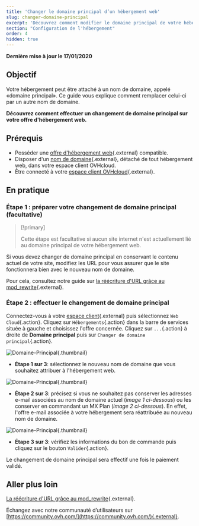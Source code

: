 ```yaml
---
title: 'Changer le domaine principal d’un hébergement web'
slug: changer-domaine-principal
excerpt: 'Découvrez comment modifier le domaine principal de votre hébergement web'
section: "Configuration de l'hébergement"
order: 4
hidden: true
---
```


**Dernière mise à jour le 17/01/2020**

## Objectif

Votre hébergement peut être attaché à un nom de domaine, appelé «domaine principal». Ce guide vous explique comment remplacer celui-ci par un autre nom de domaine.

**Découvrez comment effectuer un changement de domaine principal sur votre offre d'hébergement web.**

## Prérequis

- Posséder une [offre d'hébergement web](https://www.ovhcloud.com/fr/web-hosting/){.external} compatible.
- Disposer d'un [nom de domaine](https://www.ovhcloud.com/fr/domains/){.external}, détaché de tout hébergement web, dans votre espace client OVHcloud.
- Être connecté à votre [espace client OVHcloud](https://www.ovh.com/auth/?action=gotomanager&from=https://www.ovh.com/fr/&ovhSubsidiary=fr){.external}.

## En pratique

### Étape 1 : préparer votre changement de domaine principal (facultative)

> [!primary]
>
> Cette étape est facultative si aucun site internet n'est actuellement lié au domaine principal de votre hébergement web.
> 

Si vous devez changer de domaine principal en conservant le contenu actuel de votre site, modifiez les URL pour vous assurer que le site fonctionnera bien avec le nouveau nom de domaine.

Pour cela, consultez notre guide sur [la réécriture d'URL grâce au mod_rewrite](../htaccess-reecriture-url-mod-rewrite/){.external}.

### Étape 2 : effectuer le changement de domaine principal

Connectez-vous à votre [espace client](https://www.ovh.com/auth/?action=gotomanager&from=https://www.ovh.com/fr/&ovhSubsidiary=fr){.external} puis sélectionnez `Web Cloud`{.action}. Cliquez sur `Hébergements`{.action} dans la barre de services située à gauche et choisissez l'offre concernée. Cliquez sur `...`{.action} à droite de **Domaine principal** puis sur `Changer de domaine principal`{.action}.

![Domaine-Principal](images/change-primary-domain-step2.png){.thumbnail}


- **Étape 1 sur 3**: sélectionnez le nouveau nom de domaine que vous souhaitez attribuer à l'hébergement web.

![Domaine-Principal](images/change-primary-domain-step2-2.png){.thumbnail}

- **Étape 2 sur 3**: précisez si vous ne souhaitez pas conserver les adresses e-mail associées au nom de domaine actuel (*image 1 ci-dessous*) ou les conserver en commandant un MX Plan (*image 2 ci-dessous*). En effet, l'offre e-mail associée à votre hébergement sera réattribuée au nouveau nom de domaine.

![Domaine-Principal](images/change-primary-domain-step2-3.png){.thumbnail}

- **Étape 3 sur 3**: vérifiez les informations du bon de commande puis cliquez sur le bouton `Valider`{.action}.

Le changement de domaine principal sera effectif une fois le paiement validé.



## Aller plus loin

[La réécriture d'URL grâce au mod_rewrite](../htaccess-reecriture-url-mod-rewrite/){.external}.

Échangez avec notre communauté d’utilisateurs sur [https://community.ovh.com/](https://community.ovh.com/){.external}.
